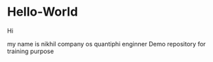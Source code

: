 # Hello-World

Hi 

 my name is nikhil
 company os quantiphi
 enginner
Demo repository for training purpose
